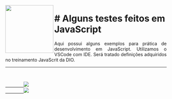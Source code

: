 <p><img src="https://user-images.githubusercontent.com/63436406/139248871-ca5ca9d3-29d6-4192-af91-49d73defa396.png" align="left" height="150px" width="150px">
    <h1># Alguns testes feitos em JavaScript</h1> 
    <p align="justify">
    Aqui possui alguns exemplos para prática de desenvolvimento em JavaScript. Utilizamos o VSCode com IDE. Será tratado definições adquiridos no treinamento JavaScrit da DIO.
    </p>
</p>      

---

<br>
    <code><a href="https:/discord.com">
        <img src="https://img.shields.io/badge/Léo Albergaria%20-%237289DA.svg?&style=for-the-badge&logo=discord&logoColor=white" /></a></code>
    <code><a href="https://www.linkedin.com/in/adm-leo-albergaria/">
        <img src="https://img.shields.io/badge/linkedin%20-%230077B5.svg?&style=for-the-badge&logo=linkedin&logoColor=white" /></a></code>
<br>     
